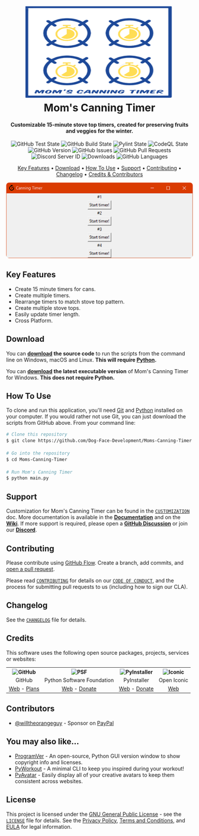 <!-- Logo -->
<h1 align="center">
  <img src="https://github.com/Dog-Face-Development/Moms-Canning-Timer/blob/master/docs/images/logo.png" height="250px" width="400px" alt="Mom's Canning Timer">
  <br>
  Mom's Canning Timer
  <br>
</h1>

<!-- Copy -->
<h4 align="center">Customizable 15-minute stove top timers, created for preserving fruits and veggies for the winter.</h4>

<!-- Badges -->
<div align="center">
  <!-- Stability -->
  <img alt="GitHub Test State" src="https://github.com/Dog-Face-Development/Moms-Canning-Timer/actions/workflows/test.yml/badge.svg">
  <!-- Stability -->
  <img alt="GitHub Build State" src="https://github.com/Dog-Face-Development/Moms-Canning-Timer/actions/workflows/build.yml/badge.svg">
  <!-- Stability -->
  <img alt="Pylint State" src="https://github.com/Dog-Face-Development/Moms-Canning-Timer/actions/workflows/pylint.yml/badge.svg">
  <!-- CodeQL -->
  <img alt="CodeQL State" src="https://github.com/Dog-Face-Development/Moms-Canning-Timer/actions/workflows/codeql-analysis.yml/badge.svg">
  <!-- Version -->
  <img alt="GitHub Version" src="https://img.shields.io/github/v/release/Dog-Face-Development/Moms-Canning-Timer?include_prereleases">
  <!-- Issues -->
  <img alt="GitHub Issues" src="https://img.shields.io/github/issues/Dog-Face-Development/Moms-Canning-Timer">
  <!-- Pull Requests -->
  <img alt="GitHub Pull Requests" src="https://img.shields.io/github/issues-pr/Dog-Face-Development/Moms-Canning-Timer">
  <!-- Discord -->
  <img alt="Discord Server ID" src="https://img.shields.io/discord/1015833914876629032">
  <!-- Downloads -->
  <img alt="Downloads" src="https://img.shields.io/github/downloads/Dog-Face-Development/Moms-Canning-Timer/total">
  <!-- Language Count -->
  <img alt="GitHub Languages" src="https://img.shields.io/github/languages/count/Dog-Face-Development/Moms-Canning-Timer">
</div>

<!-- Navigation -->
<p align="center">
  <a href="#key-features">Key Features</a> •
  <a href="#download">Download</a> •
  <a href="#how-to-use">How To Use</a> •
  <a href="#support">Support</a> •
  <a href="#contributing">Contributing</a> •
  <a href="#changelog">Changelog</a> •
  <a href="#credits">Credits & Contributors</a>
</p>

<!-- Screenshot(s) -->
![screenshot](https://github.com/Dog-Face-Development/Moms-Canning-Timer/blob/master/docs/images/welcome.png)

## Key Features

* Create 15 minute timers for cans.
* Create multiple timers.
* Rearrange timers to match stove top pattern.
* Create multiple stove tops.
* Easily update timer length.
* Cross Platform.

## Download

You can **[download](https://github.com/Dog-Face-Development/Moms-Canning-Timer/releases/latest) the source code** to run the scripts from the command line on Windows, macOS and Linux. **This will require [Python](https://www.python.org/downloads/).**

You can **[download](https://github.com/Dog-Face-Development/Moms-Canning-Timer/releases/latest) the latest executable version** of Mom's Canning Timer for Windows. **This does not require Python.**

## How To Use

To clone and run this application, you'll need [Git](https://git-scm.com/downloads) and [Python](https://www.python.org/downloads/) installed on your computer. If you would rather not use Git, you can just download the scripts from GitHub above. From your command line:

```bash
# Clone this repository
$ git clone https://github.com/Dog-Face-Development/Moms-Canning-Timer.git

# Go into the repository
$ cd Moms-Canning-Timer

# Run Mom's Canning Timer
$ python main.py
```

## Support

Customization for Mom's Canning Timer can be found in the [`CUSTOMIZATION`](https://github.com/Dog-Face-Development/Moms-Canning-Timer/blob/master/docs/CUSTOMIZATION.md) doc. More documentation is available in the **[Documentation](https://github.com/Dog-Face-Development/Moms-Canning-Timer/tree/master/docs)** and on the **[Wiki](https://github.com/Dog-Face-Development/Moms-Canning-Timer/wiki)**. If more support is required, please open a **[GitHub Discussion](https://github.com/Dog-Face-Development/Moms-Canning-Timer/discussions)** or join our **[Discord](https://discord.gg/khcBGp3Pwj)**.

## Contributing

Please contribute using [GitHub Flow](https://guides.github.com/introduction/flow). Create a branch, add commits, and [open a pull request](https://github.com/Dog-Face-Development/Moms-Canning-Timer/compare).

Please read [`CONTRIBUTING`](CONTRIBUTING.md) for details on our [`CODE OF CONDUCT`](CODE_OF_CONDUCT.md), and the process for submitting pull requests to us (including how to sign our CLA).

## Changelog

See the [`CHANGELOG`](CHANGELOG.md) file for details.

## Credits

This software uses the following open source packages, projects, services or websites:

<!-- Credits Table -->
<table>
  <tr>
    <th align="center"><img src="https://applets.imgix.net/https%3A%2F%2Fassets.ifttt.com%2Fimages%2Fchannels%2F2107379463%2Ficons%2Fmonochrome_large.png?w=240&h=240&s=8a19bbc158996d098e2fb18310ba7f33" width="150" height="150" alt="GitHub"/></th>
    <th align="center"><img src="https://upload.wikimedia.org/wikipedia/commons/thumb/c/c3/Python-logo-notext.svg/182px-Python-logo-notext.svg.png" width="150" height="150" alt="PSF"/></th>
    <th align="center"><img src="https://pyinstaller.readthedocs.io/en/v4.2/_static/pyinstaller-draft1a.ico" width="150" height="150" alt="PyInstaller"/></th>
    <th align="center"><img src="https://avatars.githubusercontent.com/u/3255139?s=200&v=4" width="150" height="150" alt="Iconic"/></th>
  </tr>
  <tr>
    <td align="center">GitHub</td>
    <td align="center">Python Software Foundation</td>
    <td align="center">PyInstaller</td>
    <td align="center">Open Iconic</td>
  </tr>
  <tr>
    <td align="center"><a href="https://github.com/">Web</a> - <a href="https://github.com/pricing">Plans</a></td>
    <td align="center"><a href="https://www.python.org/">Web</a> - <a href="https://psfmember.org/civicrm/contribute/transact?reset=1&id=2">Donate</a></td>
    <td align="center"><a href="https://pyinstaller.readthedocs.io/en/stable/">Web</a> - <a href="https://www.pyinstaller.org/funding.html#funding-by-individuals">Donate</a></td>
    <td align="center"><a href="https://github.com/iconic/open-iconic">Web</a></td>
  </tr>
</table>

## Contributors

* [@willtheorangeguy](https://github.com/willtheorangeguy) - Sponsor on [PayPal](https://paypal.me/wvdg44?country.x=CA&locale.x=en_US)

## You may also like...

* [ProgramVer](https://github.com/Dog-Face-Development/ProgramVer) - An open-source, Python GUI version window to show copyright info and licenses.
* [PyWorkout](https://github.com/Dog-Face-Development/PyWorkout) - A minimal CLI to keep you inspired during your workout!
* [PyAvatar](https://github.com/Dog-Face-Development/PyAvatar) - Easily display all of your creative avatars to keep them consistent across websites.

## License

This project is licensed under the [GNU General Public License](https://www.gnu.org/licenses/gpl-3.0.en.html) - see the [`LICENSE`](LICENSE.md) file for details. See the [Privacy Policy](https://github.com/Dog-Face-Development/Moms-Canning-Timer/blob/master/docs/legal/PRIVACY.md), [Terms and Conditions](https://github.com/Dog-Face-Development/Moms-Canning-Timer/blob/master/docs/legal/TERMS.md), and [EULA](https://github.com/Dog-Face-Development/Moms-Canning-Timer/blob/master/docs/legal/EULA.md) for legal information.
